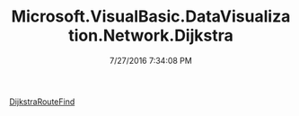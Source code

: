 ﻿---
title: Microsoft.VisualBasic.DataVisualization.Network.Dijkstra
date: 7/27/2016 7:34:08 PM
---

[DijkstraRouteFind](T-Microsoft.VisualBasic.DataVisualization.Network.Dijkstra.DijkstraRouteFind.html)
